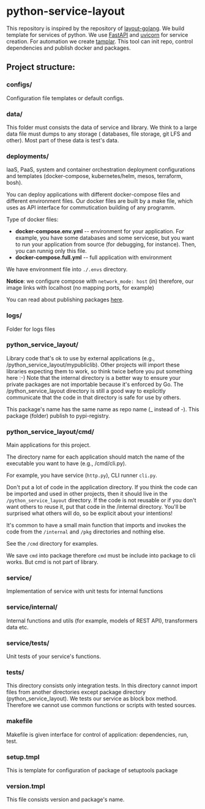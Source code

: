 # python-service-layout

This repository is inspired by the repository of [layout-golang](https://github.com/golang-standards/project-layout). 
We build template for services of python. We use [FastAPI](https://github.com/tiangolo/fastapi) and 
[uvicorn](https://www.uvicorn.org/) for service creation. For automation we create 
[tamplar](https://github.com/hedgehogues/tamplar). This tool can init repo, control dependencies and publish docker and 
packages.  

## Project structure:
  
### configs/ 

Configuration file templates or default configs.

### data/

This folder must consists the data of service and library. We think to a large data file must dumps to any storage (
databases, file storage, git LFS and other). Most part of these data is test's data.

### deployments/

IaaS, PaaS, system and container orchestration deployment configurations and templates (docker-compose, kubernetes/helm,
mesos, terraform, bosh).

You can deploy applications with different docker-compose files and different environment files. Our docker files are built by a make file, which uses as API interface for commutication building of any programm.

Type of docker files:

* **docker-compose.env.yml** -- environment for your application. For example, you have some databases and some servicese, but you want to run your application from source (for debugging, for instance). Then, you can runnig only this file.
* **docker-compose.full.yml** -- full application with environment

We have environment file into `./.envs` directory.

**Notice**: we configure compose with `network_mode: host` (in) therefore, our image links with localhost (no mapping ports, for example)

You can read about publishing packages [here](deployments).

### logs/

Folder for logs files 

### python_service_layout/ 
 
Library code that's ok to use by external applications (e.g., /python_service_layout/mypubliclib). Other projects will 
import these libraries expecting them to work, so think twice before you put something here :-) Note that the internal
directory is a better way to ensure your private packages are not importable because it's enforced by Go. The 
/python_service_layout directory is still a good way to explicitly communicate that the code in that directory is safe 
for use by others.

This package's name has the same name as repo name (_ instead of -). This package (folder) publish to pypi-registry.

### python_service_layout/cmd/
 
Main applications for this project.

The directory name for each application should match the name of the executable you want to have (e.g., /cmd/cli.py).

For example, you have service (`http.py`), CLI runner `cli.py`.

Don't put a lot of code in the application directory. If you think the code can be imported and used in other projects, 
then it should live in the `/python_service_layout` directory. If the code is not reusable or if you don't want others 
to reuse it, put that code in the /internal directory. You'll be surprised what others will do, so be explicit about 
your intentions!

It's common to have a small main function that imports and invokes the code from the `/internal` and `/pkg` directories 
and nothing else.

See the `/cmd` directory for examples.

We save `cmd` into package therefore `cmd` must be include into package to cli works. But cmd is not part of library.

### service/
 
Implementation of service with unit tests for internal functions

### service/internal/

Internal functions and utils (for example, models of REST API), transformers data etc.

### service/tests/

Unit tests of your service's functions.

### tests/

This directory consists only integration tests. In this directory cannot import files from another directories except 
package directory (python_service_layout). We tests our service as block box method. Therefore we cannot use common 
functions or scripts with tested sources.

### makefile

Makefile is given interface for control of application: dependencies, run, test.
  
### setup.tmpl

This is template for configuration of package of setuptools package
  
### version.tmpl

This file consists version and package's name.